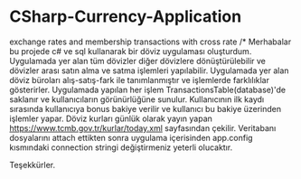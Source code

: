 # CSharp-Currency-Application
exchange rates and membership transactions with cross rate
/* Merhabalar bu projede c# ve sql kullanarak bir döviz uygulaması oluşturdum. Uygulamada yer alan tüm dövizler diğer dövizlere dönüştürülebilir ve dövizler arası satın alma ve satma işlemleri yapılabilir. Uygulamada yer alan döviz büroları alış-satış-fark ile tanımlanmıştır ve işlemlerde farklılıklar gösterirler. Uygulamada yapılan her işlem TransactionsTable(database)'de saklanır ve kullanıcıların görünürlüğüne sunulur. Kullanıcının ilk kaydı sırasında kullanıcıya bonus bakiye verilir ve kullanıcı bu bakiye üzerinden işlemler yapar. Döviz kurları günlük olarak yayın yapan https://www.tcmb.gov.tr/kurlar/today.xml sayfasından çekilir. Veritabanı dosyalarını attach ettikten sonra uygulama içerisinden app.config kısmındaki connection stringi değiştirmeniz yeterli olucaktır.

Teşekkürler.
